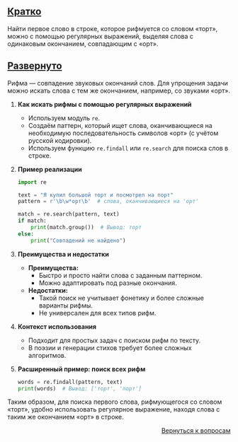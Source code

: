 ## <u>Кратко</u>

Найти первое слово в строке, которое рифмуется со словом «торт», можно с помощью регулярных выражений, выделяя слова с
одинаковым окончанием, совпадающим с «орт».

## <u>Развернуто</u>

Рифма — совпадение звуковых окончаний слов. Для упрощения задачи можно искать слова с тем же окончанием, например, со
звуками «орт».

1. **Как искать рифмы с помощью регулярных выражений**
    - Используем модуль `re`.
    - Создаём паттерн, который ищет слова, оканчивающиеся на необходимую последовательность символов «орт» (с учётом
      русской кодировки).
    - Используем функцию `re.findall` или `re.search` для поиска слов в строке.

2. **Пример реализации**
    ```python
    import re
 
    text = "Я купил большой торт и посмотрел на порт"
    pattern = r'\b\w*орт\b'  # слова, оканчивающиеся на 'орт'
 
    match = re.search(pattern, text)
    if match:
        print(match.group())  # Вывод: торт
    else:
        print("Совпадений не найдено")
    ```

3. **Преимущества и недостатки**
    - **Преимущества:**
        - Быстро и просто найти слова с заданным паттерном.
        - Можно адаптировать под разные окончания.
    - **Недостатки:**
        - Такой поиск не учитывает фонетику и более сложные варианты рифмы.
        - Не универсален для всех типов рифм.

4. **Контекст использования**
    - Подходит для простых задач с поиском рифм по тексту.
    - В поэзии и генерации стихов требует более сложных алгоритмов.

5. **Расширенный пример: поиск всех рифм**
    ```python
    words = re.findall(pattern, text)
    print(words)  # Вывод: ['торт', 'порт']
    ```

Таким образом, для поиска первого слова, рифмующегося со словом «торт», удобно использовать регулярное выражение, находя
слова с таким же окончанием «орт» в строке.

<div align="right">

[Вернуться к вопросам](../Вопросы.md)

</div>
